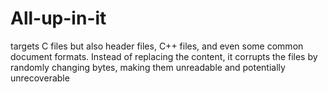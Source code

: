 # All-up-in-it
 targets C files but also header files, C++ files, and even some common document formats. Instead of replacing the content, it corrupts the files by randomly changing bytes, making them unreadable and potentially unrecoverable
